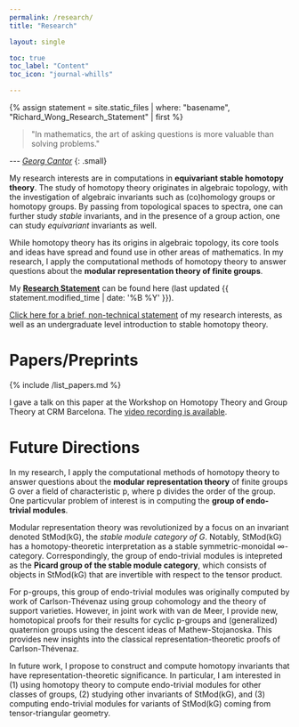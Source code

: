 ```yaml
---
permalink: /research/
title: "Research"

layout: single

toc: true
toc_label: "Content"
toc_icon: "journal-whills"

---
```



{% assign statement = site.static_files | where: "basename", "Richard_Wong_Research_Statement" | first %}

> "In mathematics, the art of asking questions is more valuable than solving problems."

<cite>--- [Georg Cantor](https://en.wikipedia.org/wiki/Georg_Cantor)</cite>
{: .small} 

My research interests are in computations in **equivariant stable homotopy theory**. The study of homotopy theory originates in algebraic topology, with the investigation of algebraic invariants such as (co)homology groups or homotopy groups. By passing from topological spaces to spectra, one can further study *stable* invariants, and in the presence of a group action, one can study *equivariant* invariants as well.

While homotopy theory has its origins in algebraic topology, its core tools and ideas have spread and found use in other areas of mathematics. In my research, I apply the computational methods of homotopy theory to answer questions about the **modular representation theory of finite groups**.

My **[Research Statement](/assets/Richard_Wong_Research_Statement)** can be found here (last updated {{ statement.modified_time | date: '%B %Y' }}).

[Click here for a brief, non-technical statement](/research/nontechnical) of my research interests, as well as an undergraduate level introduction to stable homotopy theory.

<!--end_excerpt-->

# Papers/Preprints

{% include /list_papers.md %}

I gave a talk on this paper at the Workshop on Homotopy Theory and Group Theory at CRM Barcelona. The [video recording is available](https://youtu.be/z2Svytb7LkI).

# Future Directions

In my research, I apply the computational methods of homotopy theory to answer questions about the **modular representation theory** of finite groups G over a field of characteristic p, where p divides the order of the group. One particvular problem of interest is in computing the **group of endo-trivial modules**.

Modular representation theory was revolutionized by a focus on an invariant denoted StMod(kG), the *stable module category of G*. Notably, StMod(kG) has a homotopy-theoretic interpretation as a stable symmetric-monoidal ∞-category. Correspondingly, the group of endo-trivial modules is intepreted as the **Picard group of the stable module category**, which consists of objects in StMod(kG) that are invertible with respect to the tensor product.

For p-groups, this group of endo-trivial modules was originally computed by work of Carlson-Thévenaz using group cohomology and the theory of support varieties. However, in joint work with van de Meer, I provide new, homotopical proofs for their results for cyclic p-groups and (generalized) quaternion groups using the descent ideas of Mathew-Stojanoska. This provides new insights into the classical representation-theoretic proofs of Carlson-Thévenaz.

In future work, I propose to construct and compute homotopy invariants that have representation-theoretic significance. In particular, I am interested in (1) using homotopy theory to compute endo-trivial modules for other classes of groups, (2) studying other invariants of StMod(kG), and (3) computing endo-trivial modules for variants of StMod(kG) coming from tensor-triangular geometry.